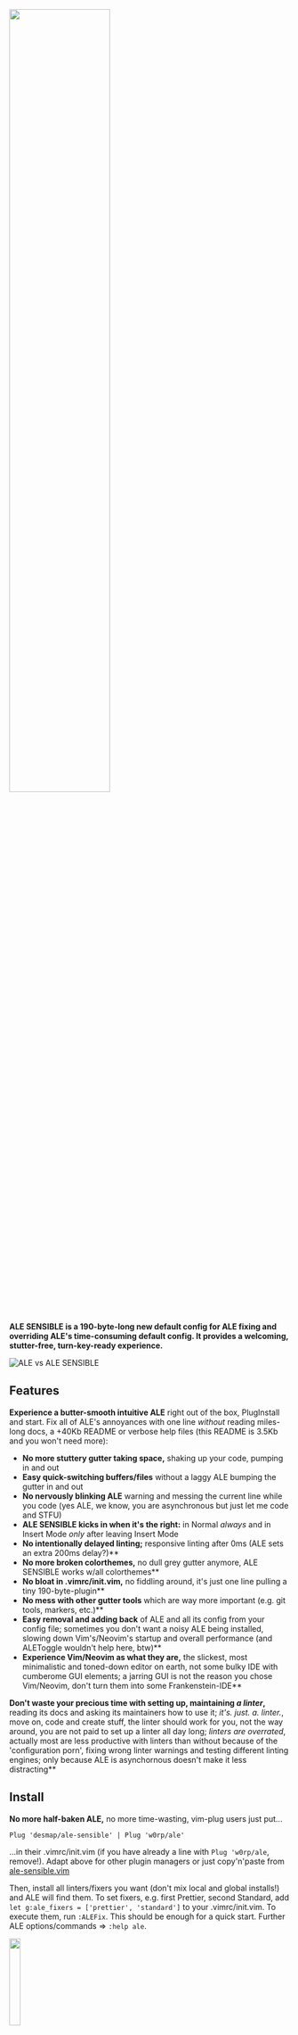 <img src='https://user-images.githubusercontent.com/43666255/50661376-413b4500-0fa3-11e9-9bd4-7248514f576a.png' width=60%/>

**ALE SENSIBLE is a 190-byte-long new default config for ALE fixing and overriding ALE's time-consuming default config. It provides a welcoming, stutter-free, turn-key-ready experience.**

![ALE vs ALE SENSIBLE](https://user-images.githubusercontent.com/43666255/50682830-6a45ef00-1010-11e9-9fad-09273faf40e5.png)


## Features
**Experience a butter-smooth intuitive ALE** right out of the box, PlugInstall and start. Fix all of ALE's annoyances with one line _without_ reading miles-long docs, a +40Kb README or verbose help files (this README is 3.5Kb and you won't need more):

- **No more stuttery gutter taking space,** shaking up your code, pumping in and out
- **Easy quick-switching buffers/files** without a laggy ALE bumping the gutter in and out
- **No nervously blinking ALE** warning and messing the current line while you code (yes ALE, we know, you are asynchronous but just let me code and STFU)
- **ALE SENSIBLE kicks in when it's the right:** in Normal _always_ and in Insert Mode _only_ after leaving Insert Mode
- **No intentionally delayed linting;** responsive linting after 0ms (ALE sets an extra 200ms delay?)**
- **No more broken colorthemes,** no dull grey gutter anymore, ALE SENSIBLE works  w/all colorthemes**
- **No bloat in .vimrc/init.vim,** no fiddling around, it's just one line pulling a tiny 190-byte-plugin**
- **No mess with other gutter tools** which are way more important (e.g. git tools, markers, etc.)**
- **Easy removal and adding back** of ALE and all its config from your config file; sometimes you don't want a noisy ALE being installed, slowing down Vim's/Neovim's startup and overall performance (and ALEToggle wouldn't help here, btw)**
- **Experience Vim/Neovim as what they are,** the slickest, most minimalistic and toned-down editor on earth, not some bulky IDE with cumberome GUI elements; a jarring GUI is not the reason you chose Vim/Neovim, don't turn them into some Frankenstein-IDE**

**Don't waste your precious time with setting up, maintaining _a linter_,** reading its docs and asking its maintainers how to use it; _it's. just. a. linter._, move on, code and create stuff, the linter should work for you, not the way around, you are not paid to set up a linter all day long; _linters are overrated_, actually most are less productive with linters than without because of the 'configuration porn', fixing wrong linter warnings and testing different linting engines; only because ALE is asynchornous doesn't make it less distracting**

## Install

**No more half-baken ALE,** no more time-wasting, vim-plug users just put...
```
Plug 'desmap/ale-sensible' | Plug 'w0rp/ale'
```
...in their .vimrc/init.vim (if you have already a line with `Plug 'w0rp/ale`, remove!). Adapt above for other plugin managers or just copy'n'paste from [ale-sensible.vim](https://github.com/desmap/ale-sensible/blob/master/plugin/ale-sensible.vim)

Then, install all linters/fixers you want (don't mix local and global installs!) and ALE will find them. To set fixers, e.g. first Prettier, second Standard, add `let g:ale_fixers = ['prettier', 'standard']` to your .vimrc/init.vim. To execute them, run `:ALEFix`. This should be enough for a quick start. Further ALE options/commands => `:help ale`.

<img src='https://user-images.githubusercontent.com/43666255/50660194-3c749200-0f9f-11e9-8668-520662ae79d0.png' width=20%/>
